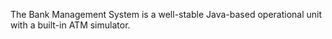 The Bank Management System is a well-stable Java-based operational unit with a built-in ATM simulator.
